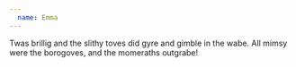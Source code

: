 ```yaml
---
  name: Emma
---
```


Twas brillig and the slithy toves 
did gyre and gimble in the wabe. 
All mimsy were the borogoves, 
and the momeraths outgrabe!
